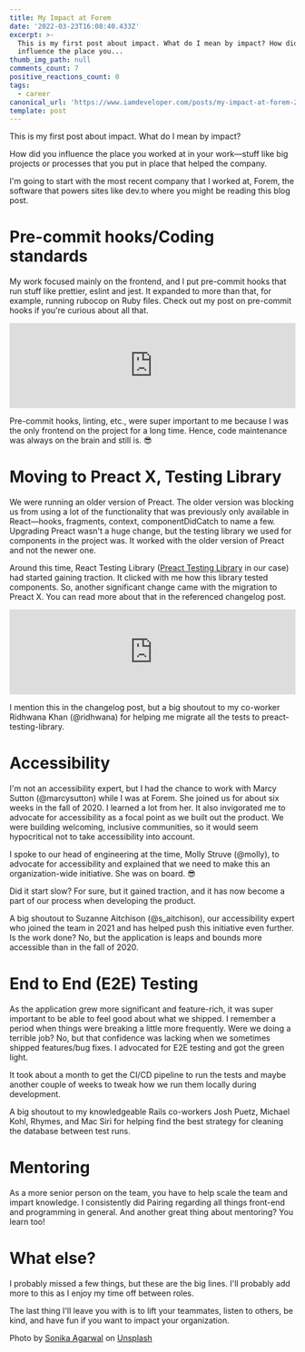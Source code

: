 ```yaml
---
title: My Impact at Forem
date: '2022-03-23T16:08:40.433Z'
excerpt: >-
  This is my first post about impact. What do I mean by impact? How did you
  influence the place you...
thumb_img_path: null
comments_count: 7
positive_reactions_count: 0
tags:
  - career
canonical_url: 'https://www.iamdeveloper.com/posts/my-impact-at-forem-23mj.md'
template: post
---
```


This is my first post about impact. What do I mean by impact?

How did you influence the place you worked at in your work—stuff like big projects or processes that you put in place that helped the company.

I'm going to start with the most recent company that I worked at, Forem, the software that powers sites like dev.to where you might be reading this blog post.

# Pre-commit hooks/Coding standards

My work focused mainly on the frontend, and I put pre-commit hooks that run stuff like prettier, eslint and jest. It expanded to more than that, for example, running rubocop on Ruby files. Check out my post on pre-commit hooks if you're curious about all that.

<iframe class="liquidTag" src="https://dev.to/embed/link?args=https%3A%2F%2Fdev.to%2Fnickytonline%2Fstuff-i-always-set-up-for-frontend-work-56h2" style="border: 0; width: 100%;"></iframe>

Pre-commit hooks, linting, etc., were super important to me because I was the only frontend on the project for a long time. Hence, code maintenance was always on the brain and still is. 😎

# Moving to Preact X, Testing Library

We were running an older version of Preact. The older version was blocking us from using a lot of the functionality that was previously only available in React—hooks, fragments, context, componentDidCatch to name a few. Upgrading Preact wasn't a huge change, but the testing library we used for components in the project was. It worked with the older version of Preact and not the newer one.

Around this time, React Testing Library ([Preact Testing Library](https://preactjs.com/guide/v10/preact-testing-library/) in our case) had started gaining traction. It clicked with me how this library tested components. So, another significant change came with the migration to Preact X. You can read more about that in the referenced changelog post.

<iframe class="liquidTag" src="https://dev.to/embed/link?args=https%3A%2F%2Fdev.to%2Fnickytonline%2Fchangelog-frontend-edition-30l7" style="border: 0; width: 100%;"></iframe>

I mention this in the changelog post, but a big shoutout to my co-worker Ridhwana Khan (@ridhwana) for helping me migrate all the tests to preact-testing-library.

# Accessibility

I'm not an accessibility expert, but I had the chance to work with Marcy Sutton (@marcysutton) while I was at Forem. She joined us for about six weeks in the fall of 2020. I learned a lot from her. It also invigorated me to advocate for accessibility as a focal point as we built out the product. We were building welcoming, inclusive communities, so it would seem hypocritical not to take accessibility into account.

I spoke to our head of engineering at the time, Molly Struve (@molly), to advocate for accessibility and explained that we need to make this an organization-wide initiative. She was on board. 😎

Did it start slow? For sure, but it gained traction, and it has now become a part of our process when developing the product.

A big shoutout to Suzanne Aitchison (@s_aitchison), our accessibility expert who joined the team in 2021 and has helped push this initiative even further. Is the work done? No, but the application is leaps and bounds more accessible than in the fall of 2020.

# End to End (E2E) Testing

As the application grew more significant and feature-rich, it was super important to be able to feel good about what we shipped. I remember a period when things were breaking a little more frequently. Were we doing a terrible job? No, but that confidence was lacking when we sometimes shipped features/bug fixes. I advocated for E2E testing and got the green light.

It took about a month to get the CI/CD pipeline to run the tests and maybe another couple of weeks to tweak how we run them locally during development.

A big shoutout to my knowledgeable Rails co-workers Josh Puetz, Michael Kohl, Rhymes, and Mac Siri for helping find the best strategy for cleaning the database between test runs.

# Mentoring

As a more senior person on the team, you have to help scale the team and impart knowledge. I consistently did Pairing regarding all things front-end and programming in general. And another great thing about mentoring? You learn too!

# What else?

I probably missed a few things, but these are the big lines. I'll probably add more to this as I enjoy my time off between roles.

The last thing I'll leave you with is to lift your teammates, listen to others, be kind, and have fun if you want to impact your organization.

Photo by <a href="https://unsplash.com/@sonika_agarwal?utm_source=unsplash&utm_medium=referral&utm_content=creditCopyText">Sonika Agarwal</a> on <a href="https://unsplash.com/s/photos/impact?utm_source=unsplash&utm_medium=referral&utm_content=creditCopyText">Unsplash</a>
